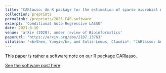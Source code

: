 ```yaml
---
title: "CARlasso: An R package for the estimation of sparse microbial networks with predictors"
collection: preprints
permalink: /preprints/2021-CAR-software
excerpt: 'Conditional Auto-Regressive LASSO'
date: 2021-8-10
venue: 'arXiv (2020), under review of Bioinformatics'
paperurl: 'https://arxiv.org/abs/2107.13763'
citation: '<b>Shen, Yunyi</b>, and Solis-Lemus, Claudia*. "CARlasso: An R package for the estimation of sparse microbial networks with predictors." arXiv (2020), under review of Bioinformatics.'
---
```

This paper is rather a software note on our R package CARlasso. 

[See the software post here](https://yunyishen.ml/software/CARlasso)

